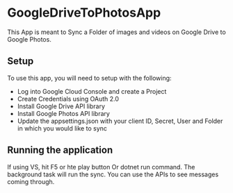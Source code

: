 # GoogleDriveToPhotosApp

This App is meant to Sync a Folder of images and videos on Google Drive to Google Photos.

## Setup
To use this app, you will need to setup with the following:
- Log into Google Cloud Console and create a Project
- Create Credentials using OAuth 2.0
- Install Google Drive API library
- Install Google Photos API library
- Update the appsettings.json with your client ID, Secret, User and Folder in which you would like to sync

## Running the application
  
If using VS, hit F5 or hte play button Or dotnet run command.
The background task will run the sync.
You can use the APIs to see messages coming through.
